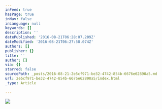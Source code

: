 ```yaml
---
inFeed: true
hasPage: true
inNav: false
inLanguage: null
keywords: []
description: ''
datePublished: '2016-08-21T06:28:07.209Z'
dateModified: '2016-08-21T06:27:58.074Z'
authors: []
publisher: {}
title: ''
author: []
via: {}
starred: false
sourcePath: _posts/2016-08-21-2e5cf971-be32-4742-854b-6676e62890a5.md
url: 2e5cf971-be32-4742-854b-6676e62890a5/index.html
_type: Article

---
```

![](https://the-grid-user-content.s3-us-west-2.amazonaws.com/c3f9bfe9-8271-4baf-b9d1-c3783f51e0a2.jpg)